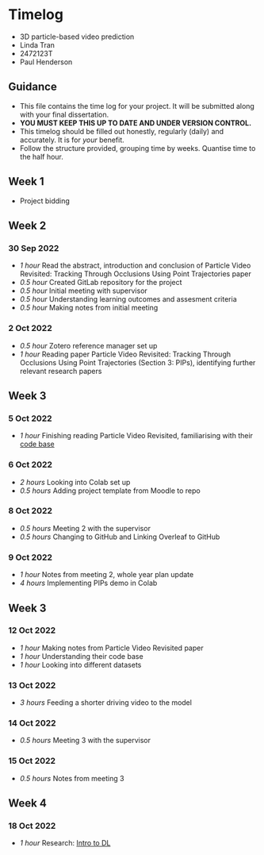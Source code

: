 # Timelog

* 3D particle-based video prediction
* Linda Tran
* 2472123T
* Paul Henderson

## Guidance

* This file contains the time log for your project. It will be submitted along with your final dissertation.
* **YOU MUST KEEP THIS UP TO DATE AND UNDER VERSION CONTROL.**
* This timelog should be filled out honestly, regularly (daily) and accurately. It is for *your* benefit.
* Follow the structure provided, grouping time by weeks.  Quantise time to the half hour.

## Week 1

* Project bidding 

## Week 2

### 30 Sep 2022

* *1 hour* Read the abstract, introduction and conclusion of Particle Video Revisited: Tracking Through Occlusions Using Point Trajectories paper
* *0.5 hour* Created GitLab repository for the project
* *0.5 hour* Initial meeting with supervisor
* *0.5 hour* Understanding learning outcomes and assesment criteria
* *0.5 hour* Making notes from initial meeting

### 2 Oct 2022
* *0.5 hour* Zotero reference manager set up
* *1 hour* Reading paper Particle Video Revisited: Tracking Through Occlusions Using Point Trajectories (Section 3: PIPs), identifying further relevant research papers

## Week 3

### 5 Oct 2022
* *1 hour* Finishing reading Particle Video Revisited, familiarising with their [code base](https://github.com/aharley/pips)

### 6 Oct 2022
* *2 hours* Looking into Colab set up
* *0.5 hours* Adding project template from Moodle to repo

### 8 Oct 2022
* *0.5 hours* Meeting 2 with the supervisor
* *0.5 hours* Changing to GitHub and Linking Overleaf to GitHub

### 9 Oct 2022
* *1 hour* Notes from meeting 2, whole year plan update
* *4 hours* Implementing PIPs demo in Colab

## Week 3

### 12 Oct 2022
* *1 hour* Making notes from Particle Video Revisited paper
* *1 hour* Understanding their code base
* *1 hour* Looking into different datasets

### 13 Oct 2022
* *3 hours* Feeding a shorter driving video to the model

### 14 Oct 2022
* *0.5 hours* Meeting 3 with the supervisor

### 15 Oct 2022
* *0.5 hours* Notes from meeting 3

## Week 4
### 18 Oct 2022
* *1 hour* Research: [Intro to DL](https://www.youtube.com/watch?v=7sB052Pz0sQ&list=PLtBw6njQRU-rwp5__7C0oIVt26ZgjG9NI)
